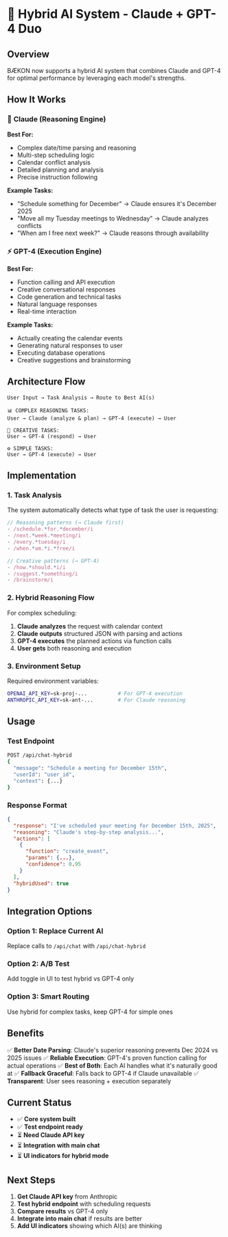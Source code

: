 # 🤖 Hybrid AI System - Claude + GPT-4 Duo

## Overview
BÆKON now supports a hybrid AI system that combines Claude and GPT-4 for optimal performance by leveraging each model's strengths.

## How It Works

### 🧠 **Claude (Reasoning Engine)**
**Best For:**
- Complex date/time parsing and reasoning
- Multi-step scheduling logic
- Calendar conflict analysis
- Detailed planning and analysis
- Precise instruction following

**Example Tasks:**
- "Schedule something for December" → Claude ensures it's December 2025
- "Move all my Tuesday meetings to Wednesday" → Claude analyzes conflicts
- "When am I free next week?" → Claude reasons through availability

### ⚡ **GPT-4 (Execution Engine)**
**Best For:**
- Function calling and API execution
- Creative conversational responses
- Code generation and technical tasks
- Natural language responses
- Real-time interaction

**Example Tasks:**
- Actually creating the calendar events
- Generating natural responses to user
- Executing database operations
- Creative suggestions and brainstorming

## Architecture Flow

```
User Input → Task Analysis → Route to Best AI(s)

📊 COMPLEX REASONING TASKS:
User → Claude (analyze & plan) → GPT-4 (execute) → User

🎨 CREATIVE TASKS:
User → GPT-4 (respond) → User

⚙️ SIMPLE TASKS:
User → GPT-4 (execute) → User
```

## Implementation

### 1. **Task Analysis**
The system automatically detects what type of task the user is requesting:

```typescript
// Reasoning patterns (→ Claude first)
- /schedule.*for.*december/i
- /next.*week.*meeting/i
- /every.*tuesday/i
- /when.*am.*i.*free/i

// Creative patterns (→ GPT-4)
- /how.*should.*i/i
- /suggest.*something/i
- /brainstorm/i
```

### 2. **Hybrid Reasoning Flow**
For complex scheduling:

1. **Claude analyzes** the request with calendar context
2. **Claude outputs** structured JSON with parsing and actions
3. **GPT-4 executes** the planned actions via function calls
4. **User gets** both reasoning and execution

### 3. **Environment Setup**
Required environment variables:
```bash
OPENAI_API_KEY=sk-proj-...          # For GPT-4 execution
ANTHROPIC_API_KEY=sk-ant-...        # For Claude reasoning
```

## Usage

### Test Endpoint
```bash
POST /api/chat-hybrid
{
  "message": "Schedule a meeting for December 15th",
  "userId": "user_id",
  "context": {...}
}
```

### Response Format
```json
{
  "response": "I've scheduled your meeting for December 15th, 2025",
  "reasoning": "Claude's step-by-step analysis...",
  "actions": [
    {
      "function": "create_event",
      "params": {...},
      "confidence": 0.95
    }
  ],
  "hybridUsed": true
}
```

## Integration Options

### Option 1: Replace Current AI
Replace calls to `/api/chat` with `/api/chat-hybrid`

### Option 2: A/B Test
Add toggle in UI to test hybrid vs GPT-4 only

### Option 3: Smart Routing
Use hybrid for complex tasks, keep GPT-4 for simple ones

## Benefits

✅ **Better Date Parsing**: Claude's superior reasoning prevents Dec 2024 vs 2025 issues
✅ **Reliable Execution**: GPT-4's proven function calling for actual operations
✅ **Best of Both**: Each AI handles what it's naturally good at
✅ **Fallback Graceful**: Falls back to GPT-4 if Claude unavailable
✅ **Transparent**: User sees reasoning + execution separately

## Current Status

- ✅ **Core system built**
- ✅ **Test endpoint ready**
- ⏳ **Need Claude API key**
- ⏳ **Integration with main chat**
- ⏳ **UI indicators for hybrid mode**

## Next Steps

1. **Get Claude API key** from Anthropic
2. **Test hybrid endpoint** with scheduling requests
3. **Compare results** vs GPT-4 only
4. **Integrate into main chat** if results are better
5. **Add UI indicators** showing which AI(s) are thinking
